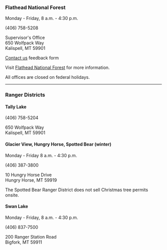 
### Flathead National Forest

Monday - Friday, 8 a.m. - 4:30 p.m.  

(406) 758-5208  

Supervisor's Office  
650 Wolfpack Way  
Kalispell, MT 59901  

[Contact us](https://www.fs.usda.gov/contactus/flathead/about-forest/contactus/) feedback form

Visit [Flathead National Forest](https://www.fs.usda.gov/main/flathead) for more information.

All offices are closed on federal holidays.

* * *

### Ranger Districts

#### Tally Lake

(406) 758-5204  

650 Wolfpack Way  
Kalispell, MT 59901

#### Glacier View, Hungry Horse, Spotted Bear (winter)

Monday - Friday 8 a.m. - 4:30 p.m.  

(406) 387-3800  

10 Hungry Horse Drive  
Hungry Horse, MT 59919  

The Spotted Bear Ranger District does not sell Christmas tree permits onsite.

#### Swan Lake

Monday - Friday, 8 a.m. - 4:30 p.m.  

(406) 837-7500  

200 Ranger Station Road  
Bigfork, MT 59911